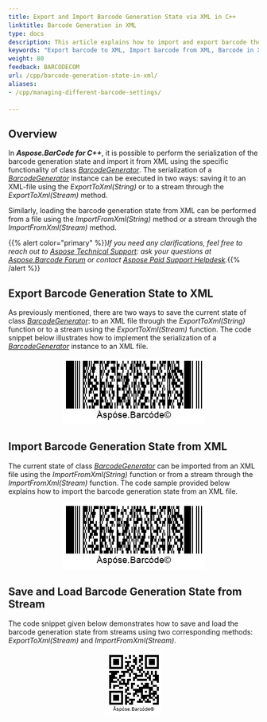 ```yaml
---
title: Export and Import Barcode Generation State via XML in C++
linktitle: Barcode Generation in XML
type: docs
description: This article explains how to import and export barcode the generation state to the XML format with C++ API or Library."
keywords: "Export barcode to XML, Import barcode from XML, Barcode in XML, Aspose.BarCode, Read Barcode C++"
weight: 80
feedback: BARCODECOM
url: /cpp/barcode-generation-state-in-xml/
aliases:
- /cpp/managing-different-barcode-settings/

---
```

 
## **Overview**
In ***Aspose.BarCode for C++***, it is possible to perform the serialization of the barcode generation state and import it from XML using the specific functionality of class [*BarcodeGenerator*](https://reference.aspose.com/barcode/cpp/class/aspose.bar_code.generation.barcode_generator/). The serialization of a [*BarcodeGenerator*](https://reference.aspose.com/barcode/cpp/class/aspose.bar_code.generation.barcode_generator/) instance can be executed in two ways: saving it to an XML-file using the *ExportToXml(String)* or to a stream through the *ExportToXml(Stream)* method.  
  
Similarly, loading the barcode generation state from XML can be performed from a file using the *ImportFromXml(String)* method or a stream through the *ImportFromXml(Stream)* method.
  
{{% alert color="primary" %}}*If you need any clarifications, feel free to reach out to [Aspose Technical Support](/barcode/cpp/technical-support/): ask your questions at [Aspose.Barcode Forum](https://forum.aspose.com/c/barcode/13) or contact [Aspose Paid Support Helpdesk](https://helpdesk.aspose.com/).*{{% /alert %}}

## **Export Barcode Generation State to XML**
As previously mentioned, there are two ways to save the current state of class [*BarcodeGenerator*](https://reference.aspose.com/barcode/cpp/class/aspose.bar_code.generation.barcode_generator/): to an XML file through the *ExportToXml(String)* function or to a stream using the *ExportToXml(Stream)* function. The code snippet below illustrates how to implement the serialization of a [*BarcodeGenerator*](https://reference.aspose.com/barcode/cpp/class/aspose.bar_code.generation.barcode_generator/) instance to an XML file.   

<p align="center"><img src="barcodegeneratororiginal.png"></p>

## **Import Barcode Generation State from XML**
The current state of class [*BarcodeGenerator*](https://reference.aspose.com/barcode/cpp/class/aspose.bar_code.generation.barcode_generator/) can be imported from an XML file using the *ImportFromXml(String)* function or from a stream through the *ImportFromXml(Stream)* function. The code sample provided below explains how to import the barcode generation state from an XML file.   

<p align="center"><img src="barcodegeneratorloaded.png"></p>

## **Save and Load Barcode Generation State from Stream**
The code snippet given below demonstrates how to save and load the barcode generation state from streams using two corresponding methods: *ExportToXml(Stream)* and *ImportFromXml(Stream)*. 

<p align="center"><img src="barcodegeneratorfromstream.png"></p>
